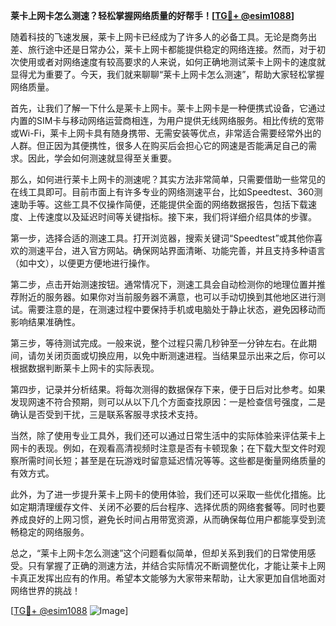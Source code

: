 **莱卡上网卡怎么测速？轻松掌握网络质量的好帮手！[[TG💪+ @esim1088](https://t.me/s/esim1088)]**

随着科技的飞速发展，莱卡上网卡已经成为了许多人的必备工具。无论是商务出差、旅行途中还是日常办公，莱卡上网卡都能提供稳定的网络连接。然而，对于初次使用或者对网络速度有较高要求的人来说，如何正确地测试莱卡上网卡的速度就显得尤为重要了。今天，我们就来聊聊“莱卡上网卡怎么测速”，帮助大家轻松掌握网络质量。

首先，让我们了解一下什么是莱卡上网卡。莱卡上网卡是一种便携式设备，它通过内置的SIM卡与移动网络运营商相连，为用户提供无线网络服务。相比传统的宽带或Wi-Fi，莱卡上网卡具有随身携带、无需安装等优点，非常适合需要经常外出的人群。但正因为其便携性，很多人在购买后会担心它的网速是否能满足自己的需求。因此，学会如何测速就显得至关重要。

那么，如何进行莱卡上网卡的测速呢？其实方法非常简单，只需要借助一些常见的在线工具即可。目前市面上有许多专业的网络测速平台，比如Speedtest、360测速助手等。这些工具不仅操作简便，还能提供全面的网络数据报告，包括下载速度、上传速度以及延迟时间等关键指标。接下来，我们将详细介绍具体的步骤。

第一步，选择合适的测速工具。打开浏览器，搜索关键词“Speedtest”或其他你喜欢的测速平台，进入官方网站。确保网站界面清晰、功能完善，并且支持多种语言（如中文），以便更方便地进行操作。

第二步，点击开始测速按钮。通常情况下，测速工具会自动检测你的地理位置并推荐附近的服务器。如果你对当前服务器不满意，也可以手动切换到其他地区进行测试。需要注意的是，在测速过程中要保持手机或电脑处于静止状态，避免因移动而影响结果准确性。

第三步，等待测试完成。一般来说，整个过程只需几秒钟至一分钟左右。在此期间，请勿关闭页面或切换应用，以免中断测速进程。当结果显示出来之后，你可以根据数据判断莱卡上网卡的实际表现。

第四步，记录并分析结果。将每次测得的数据保存下来，便于日后对比参考。如果发现网速不符合预期，则可以从以下几个方面查找原因：一是检查信号强度，二是确认是否受到干扰，三是联系客服寻求技术支持。

当然，除了使用专业工具外，我们还可以通过日常生活中的实际体验来评估莱卡上网卡的表现。例如，在观看高清视频时注意是否有卡顿现象；在下载大型文件时观察所需时间长短；甚至是在玩游戏时留意延迟情况等等。这些都是衡量网络质量的有效方式。

此外，为了进一步提升莱卡上网卡的使用体验，我们还可以采取一些优化措施。比如定期清理缓存文件、关闭不必要的后台程序、选择优质的网络套餐等。同时也要养成良好的上网习惯，避免长时间占用带宽资源，从而确保每位用户都能享受到流畅稳定的网络服务。

总之，“莱卡上网卡怎么测速”这个问题看似简单，但却关系到我们的日常使用感受。只有掌握了正确的测速方法，并结合实际情况不断调整优化，才能让莱卡上网卡真正发挥出应有的作用。希望本文能够为大家带来帮助，让大家更加自信地面对网络世界的挑战！

[[TG💪+ @esim1088](https://t.me/s/esim1088) ![Image](https://i.postimg.cc/4NQfJmqS/Snipaste-2025-05-13-00-14-12.png)]